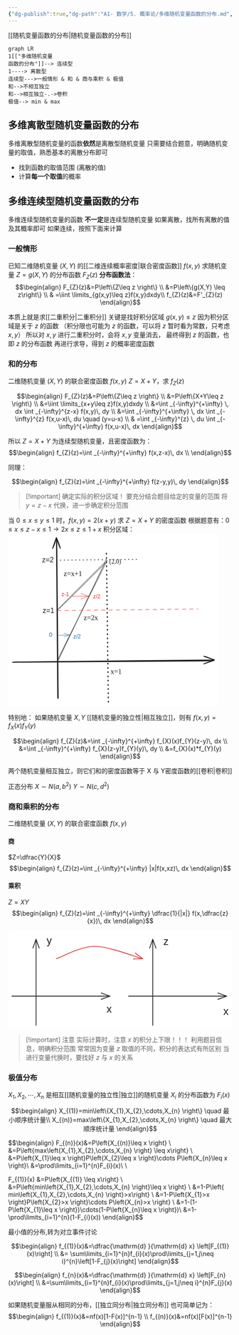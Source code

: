 ```yaml
---
{"dg-publish":true,"dg-path":"A1- 数学/5. 概率论/多维随机变量函数的分布.md","permalink":"/A1- 数学/5. 概率论/多维随机变量函数的分布/","dgPassFrontmatter":true,"noteIcon":"","created":"2024-04-16T17:41:14.927+08:00","updated":"2025-04-14T18:25:19.678+08:00"}
---
```


[[随机变量函数的分布\|随机变量函数的分布]]

```mermaid
graph LR
1[["多维随机变量
函数的分布"]]--> 连续型
1----> 离散型
连续型--->一般情形 & 和 & 商与乘积 & 极值
和-->不相互独立
和-->相互独立-.->卷积
极值--> min & max
```
## 多维离散型随机变量函数的分布
多维离散型随机变量的函数**依然**是离散型随机变量
只需要结合题意，明确随机变量的取值，熟悉基本的离散分布即可
- 找到函数的取值范围 (离散的值)
- 计算**每一个取值**的概率

## 多维连续型随机变量函数的分布
多维连续型随机变量的函数 **不一定**是连续型随机变量
如果离散，找所有离散的值及其概率即可
如果连续，按照下面来计算
### 一般情形
已知二维随机变量 $(X,Y)$ 的[[二维连续概率密度\|联合密度函数]] $f(x,y)$
求随机变量 $Z=g(X,Y)$ 的分布函数 $F_{Z}(z)$
**分布函数法**：
$$\begin{align}
F_{Z}(z)&=P\left\{Z\leq z \right\} \\
&=P\left\{g(X,Y) \leq z\right\} \\
  & =\iint \limits_{g(x,y)\leq z}f(x,y)dxdy\\
f_{Z}(z)&=F'_{Z}(z)
\end{align}$$

本质上就是求[[二重积分\|二重积分]]
关键是找好积分区域 $g(x,y)\leq z$
因为积分区域是关于 $z$ 的函数
（积分限也可能为 $z$ 的函数，可以将 $z$ 暂时看为常数，只考虑 $x,y$）
所以对 $x,y$ 进行二重积分时，会将 $x,y$ 变量消去，
最终得到 $z$ 的函数，也即 $z$ 的分布函数
再进行求导，得到 $z$ 的概率密度函数

### 和的分布
二维随机变量 $(X,Y)$ 的联合密度函数 $f(x,y)$
$Z=X+Y$，求 $f_{Z}(z)$

$$\begin{align}
F_{Z}(z)&=P\left\{Z\leq z \right\} \\
&=P\left\{X+Y\leq z \right\} \\
&=\iint \limits_{x+y\leq z}f(x,y)dxdy \\
&=\int _{-\infty}^{+\infty} \, dx \int _{-\infty}^{z-x} f(x,y)\, dy  \\
&=\int _{-\infty}^{+\infty} \, dx \int _{-\infty}^{z} f(x,u-x)\, du \quad (y=u-x) \\
 & =\int _{-\infty}^{z} \, du \int _{-\infty}^{+\infty} f(x,u-x)\, dx   
\end{align}$$

所以 $Z=X+Y$ 为连续型随机变量，且密度函数为：
$$\begin{align}
f_{Z}(z)=\int _{-\infty}^{+\infty} f(x,z-x)\, dx \\
\end{align}$$

同理：

$$\begin{align}
f_{Z}(z)=\int _{-\infty}^{+\infty} f(z-y,y)\, dy 
\end{align}$$



>[!important] 确定实际的积分区域！
>要充分结合题目给定的变量的范围
>将 $y=z-x$ 代换，进一步确定积分范围


 当 $0\leq x\leq y\leq 1$ 时，$f(x,y)=2(x+y)$
求 $Z=X+Y$ 的密度函数
根据题意有：$0\leq x\leq z-x\leq 1\to 2x\leq z\leq 1+x$
积分区域：
<svg version="1.1" xmlns="http://www.w3.org/2000/svg" viewBox="0 0 473.6874092166655 388.94661628251947" width="473.6874092166655" height="388.94661628251947">  <!-- svg-source:excalidraw -->    <defs>    <style class="style-fonts">      @font-face {        font-family: "Virgil";        src: url("https://excalidraw.com/Virgil.woff2");      }      @font-face {        font-family: "Cascadia";        src: url("https://excalidraw.com/Cascadia.woff2");      }      @font-face {        font-family: "Assistant";        src: url("https://excalidraw.com/Assistant-Regular.woff2");      }    </style>      </defs>  <rect x="0" y="0" width="473.6874092166655" height="388.94661628251947" fill="#ffffff"></rect><g stroke-linecap="round"><g transform="translate(10.828399466350675 288.5976085247855) rotate(0 225.58725569649454 -1.1429908301653313)"><path d="M-0.83 1.13 C74.12 0.64, 375.13 -1.65, 450.5 -2.07 M0.94 0.68 C76.2 -0.27, 377.89 -3.42, 452.86 -4.09" stroke="#1e1e1e" stroke-width="2" fill="none"></path></g><g transform="translate(10.828399466350675 288.5976085247855) rotate(0 225.58725569649454 -1.1429908301653313)"><path d="M429.45 4.69 C439.92 0.49, 447.04 -1.25, 452.86 -4.09 M429.45 4.69 C438.03 2.06, 447.7 -2.64, 452.86 -4.09" stroke="#1e1e1e" stroke-width="2" fill="none"></path></g><g transform="translate(10.828399466350675 288.5976085247855) rotate(0 225.58725569649454 -1.1429908301653313)"><path d="M429.28 -12.41 C439.94 -10.29, 447.12 -5.71, 452.86 -4.09 M429.28 -12.41 C438 -8.67, 447.74 -7, 452.86 -4.09" stroke="#1e1e1e" stroke-width="2" fill="none"></path></g></g><mask></mask><g stroke-linecap="round"><g transform="translate(111.34897735673133 370.1815416218019) rotate(0 -1.2318331568347958 -179.3574461766824)"><path d="M1.06 0.65 C0.59 -59.22, -1.44 -298.53, -2.08 -358.28 M0.16 -0.05 C-0.51 -60.38, -2.18 -300.23, -2.82 -360.18" stroke="#1e1e1e" stroke-width="2" fill="none"></path></g><g transform="translate(111.34897735673133 370.1815416218019) rotate(0 -1.2318331568347958 -179.3574461766824)"><path d="M5.93 -336.76 C3.64 -344.57, 0.08 -354.26, -2.82 -360.18 M5.93 -336.76 C2.32 -344.52, -1.06 -354.67, -2.82 -360.18" stroke="#1e1e1e" stroke-width="2" fill="none"></path></g><g transform="translate(111.34897735673133 370.1815416218019) rotate(0 -1.2318331568347958 -179.3574461766824)"><path d="M-11.17 -336.62 C-7.24 -344.63, -4.57 -354.37, -2.82 -360.18 M-11.17 -336.62 C-8.41 -344.55, -5.42 -354.75, -2.82 -360.18" stroke="#1e1e1e" stroke-width="2" fill="none"></path></g></g><mask></mask><g stroke-linecap="round"><g transform="translate(226.54396034714557 378.58921720741364) rotate(0 -3.2670933925332974 -168.06600033387048)"><path d="M-1.11 0.36 C-2.06 -55.69, -4.67 -281.07, -5.72 -337" stroke="#1e1e1e" stroke-width="2.5" fill="none" stroke-dasharray="1.5 8"></path></g></g><mask></mask><g stroke-linecap="round"><g transform="translate(111.69382193491595 287.40662071422867) rotate(0 54.96315137143347 -113.93308842929702)"><path d="M0.08 -0.42 C18.32 -38.41, 90.69 -190.09, 108.84 -228.11 M-1.34 -1.68 C17.32 -39.48, 92.19 -189.06, 110.99 -226.69" stroke="#1e1e1e" stroke-width="1" fill="none"></path></g></g><mask></mask><g stroke-linecap="round"><g transform="translate(109.96673376777642 172.55976657888687) rotate(0 54.70439331446278 -53.21005591191795)"><path d="M0.86 0.52 C19.13 -17.1, 90.8 -87.97, 108.93 -105.94 M-0.14 -0.25 C17.98 -18.22, 89.54 -90.11, 107.74 -107.81" stroke="#1e1e1e" stroke-width="1" fill="none"></path></g></g><mask></mask><g stroke-linecap="round"><g transform="translate(110.84351066657894 172.43639739555283) rotate(0 157.9390470336366 -1.6737272693130762)"><path d="M0.22 1 C53.07 0.67, 263.59 -1.86, 316.35 -2.58" stroke="#e03131" stroke-width="1" fill="none" stroke-dasharray="8 8.5"></path></g></g><mask></mask><g transform="translate(125.03674278447204 81.0615549284064) rotate(0 23.4375 9.600000000000023)"><text x="0" y="15.45" font-family="Cascadia, Segoe UI Emoji" font-size="16px" fill="#1e1e1e" text-anchor="start" style="white-space: pre;" direction="ltr" dominant-baseline="alphabetic">z=x+1</text></g><g transform="translate(170.06042951626262 179.67707366900254) rotate(0 18.75 9.600000000000023)"><text x="0" y="15.45" font-family="Cascadia, Segoe UI Emoji" font-size="16px" fill="#1e1e1e" text-anchor="start" style="white-space: pre;" direction="ltr" dominant-baseline="alphabetic">z=2x</text></g><g transform="translate(230.36595628011844 300.32140124447665) rotate(0 14.0625 9.600000000000023)"><text x="0" y="15.45" font-family="Cascadia, Segoe UI Emoji" font-size="16px" fill="#1e1e1e" text-anchor="start" style="white-space: pre;" direction="ltr" dominant-baseline="alphabetic">x=1</text></g><g transform="translate(227.35931728262688 54.63030606868415) rotate(0 20.39020948098596 8.351829803411817)"><text x="0" y="13.441226089865921" font-family="Cascadia, Segoe UI Emoji" font-size="13.919716339019725px" fill="#1e1e1e" text-anchor="start" style="white-space: pre;" direction="ltr" dominant-baseline="alphabetic">(2,0)</text></g><g transform="translate(91.6805191045703 219.13847348327033) rotate(0 3.8023583317094563 7.862435770713034)"><text x="0" y="12.58016429957331" font-family="Helvetica, Segoe UI Emoji" font-size="13.673801340370526px" fill="#1971c2" text-anchor="start" style="white-space: pre;" direction="ltr" dominant-baseline="alphabetic">0</text></g><g transform="translate(146.50626880145535 224.88272125053152) rotate(0 8.415057336479208 7.254444743366037)"><text x="0" y="11.607358003948917" font-family="Helvetica, Segoe UI Emoji" font-size="12.61642564063655px" fill="#1971c2" text-anchor="start" style="white-space: pre;" direction="ltr" dominant-baseline="alphabetic">z/2</text></g><g stroke-linecap="round"><g transform="translate(112.62361938754873 229.16350107424705) rotate(0 12.65090705860041 -0.3307399963994726)"><path d="M0.21 0.29 C4.47 0.19, 21.11 -0.02, 25.29 -0.2 M-0.35 -0.03 C3.86 -0.32, 20.64 -0.89, 24.86 -0.93" stroke="#1971c2" stroke-width="0.5" fill="none"></path></g><g transform="translate(112.62361938754873 229.16350107424705) rotate(0 12.65090705860041 -0.3307399963994726)"><path d="M13.07 3.69 C16.3 2.51, 19.4 1.38, 24.86 -0.93 M13.07 3.69 C15.97 2.73, 19.17 1.08, 24.86 -0.93" stroke="#1971c2" stroke-width="0.5" fill="none"></path></g><g transform="translate(112.62361938754873 229.16350107424705) rotate(0 12.65090705860041 -0.3307399963994726)"><path d="M12.86 -4.97 C16.17 -4.01, 19.32 -3, 24.86 -0.93 M12.86 -4.97 C15.79 -3.58, 19.05 -2.88, 24.86 -0.93" stroke="#1971c2" stroke-width="0.5" fill="none"></path></g></g><mask></mask><g stroke-linecap="round"><g transform="translate(144.84719932957148 140.86518828208443) rotate(0 17.945481082860283 0)"><path d="M-0.05 0.4 C6.04 0.35, 30.13 -0.01, 36.05 -0.1 M-0.74 0.13 C5.33 0.14, 29.48 0.51, 35.69 0.55" stroke="#e03131" stroke-width="0.5" fill="none"></path></g><g transform="translate(144.84719932957148 140.86518828208443) rotate(0 17.945481082860283 0)"><path d="M18.76 6.5 C23.01 5.49, 25.79 3.3, 35.69 0.55 M18.76 6.5 C23.73 4.48, 27.61 3.36, 35.69 0.55" stroke="#e03131" stroke-width="0.5" fill="none"></path></g><g transform="translate(144.84719932957148 140.86518828208443) rotate(0 17.945481082860283 0)"><path d="M18.9 -5.78 C23.14 -4.17, 25.89 -3.75, 35.69 0.55 M18.9 -5.78 C23.88 -4.45, 27.72 -2.22, 35.69 0.55" stroke="#e03131" stroke-width="0.5" fill="none"></path></g></g><mask></mask><g transform="translate(119.93775331371137 130.45062701011852) rotate(0 8.342978842856041 6.906637529242346)"><text x="0" y="11.050854647247277" font-family="Helvetica, Segoe UI Emoji" font-size="12.011543529117093px" fill="#e03131" text-anchor="start" style="white-space: pre;" direction="ltr" dominant-baseline="alphabetic">z-1</text></g><g transform="translate(191.05083855292366 134.53743595041578) rotate(0 8.205004916809685 7.073362950245269)"><text x="0" y="11.317620984079607" font-family="Helvetica, Segoe UI Emoji" font-size="12.301500783035262px" fill="#e03131" text-anchor="start" style="white-space: pre;" direction="ltr" dominant-baseline="alphabetic">z/2</text></g><g transform="translate(77.40027986542202 164.77852328665426) rotate(0 13.12109375 9.199999999999989)"><text x="0" y="14.720312499999999" font-family="Helvetica, Segoe UI Emoji" font-size="16px" fill="#1e1e1e" text-anchor="start" style="white-space: pre;" direction="ltr" dominant-baseline="alphabetic">z=1</text></g><g stroke-linecap="round"><g transform="translate(109.94812796114377 60.3035165507215) rotate(0 93.27996708975911 -0.7978842909038804)"><path d="M-1.04 -0.08 C29.81 -0.25, 154.47 -1.61, 185.71 -2.02" stroke="#1e1e1e" stroke-width="1.5" fill="none" stroke-dasharray="1.5 7"></path></g></g><mask></mask><g transform="translate(76.23357497719394 50.207639850628425) rotate(0 13.121093749999943 9.199999999999989)"><text x="0" y="14.720312499999999" font-family="Helvetica, Segoe UI Emoji" font-size="16px" fill="#1e1e1e" text-anchor="start" style="white-space: pre;" direction="ltr" dominant-baseline="alphabetic">z=2</text></g></svg>



特别地：
如果随机变量 $X,Y$ [[随机变量的独立性\|相互独立]]，则有 $f(x,y)=f_{X}(x)f_{Y}(y)$

$$\begin{align}
f_{Z}(z)&=\int _{-\infty}^{+\infty} f_{X}(x)f_{Y}(z-y)\, dx  \\
&=\int _{-\infty}^{+\infty} f_{X}(z-y)f_{Y}(y)\, dy \\
&=f_{X}(x)*f_{Y}(y)
\end{align}$$

两个随机变量相互独立，则它们和的密度函数等于 X 与 Y密度函数的[[卷积\|卷积]]

正态分布
$X\sim N(a,b^{2})$   $Y\sim N(c,d^{2})$

### 商和乘积的分布
二维随机变量 $(X,Y)$ 的联合密度函数 $f(x,y)$
#### 商
$Z=\dfrac{Y}{X}$
$$\begin{align}
f_{Z}(z)=\int _{-\infty}^{+\infty} |x|f(x,xz)\, dx 
\end{align}$$

#### 乘积
$Z=XY$
$$\begin{align}
f_{Z}(z)=\int _{-\infty}^{+\infty} \dfrac{1}{|x|} f(x,\dfrac{z}{x})\, dx 
\end{align}$$


<svg xmlns="http://www.w3.org/2000/svg" version="1.1" viewBox="0 0 602.5309244791663 264" width="602.5309244791663" height="264">  <!-- svg-source:excalidraw -->    <defs>    <style class="style-fonts">      @font-face {        font-family: "Virgil";        src: url("https://excalidraw.com/Virgil.woff2");      }      @font-face {        font-family: "Cascadia";        src: url("https://excalidraw.com/Cascadia.woff2");      }      @font-face {        font-family: "Assistant";        src: url("https://excalidraw.com/Assistant-Regular.woff2");      }    </style>      </defs>  <rect x="0" y="0" width="602.5309244791663" height="264" fill="#ffffff"></rect><g stroke-linecap="round"><g transform="translate(10 175.67036899514278) rotate(0 131.79012044270826 0)"><path d="M0 0 C43.93 0, 219.65 0, 263.58 0 M0 0 C43.93 0, 219.65 0, 263.58 0" stroke="#1e1e1e" stroke-width="2" fill="none"></path></g><g transform="translate(10 175.67036899514278) rotate(0 131.79012044270826 0)"><path d="M240.09 8.55 C244.9 6.8, 249.72 5.05, 263.58 0 M240.09 8.55 C246.5 6.22, 252.92 3.88, 263.58 0" stroke="#1e1e1e" stroke-width="2" fill="none"></path></g><g transform="translate(10 175.67036899514278) rotate(0 131.79012044270826 0)"><path d="M240.09 -8.55 C244.9 -6.8, 249.72 -5.05, 263.58 0 M240.09 -8.55 C246.5 -6.22, 252.92 -3.88, 263.58 0" stroke="#1e1e1e" stroke-width="2" fill="none"></path></g></g><mask></mask><g stroke-linecap="round"><g transform="translate(74.94819552820536 254) rotate(0 0 -115.43210856119788)"><path d="M0 0 C0 -38.48, 0 -192.39, 0 -230.86 M0 0 C0 -38.48, 0 -192.39, 0 -230.86" stroke="#1e1e1e" stroke-width="2" fill="none"></path></g><g transform="translate(74.94819552820536 254) rotate(0 0 -115.43210856119788)"><path d="M8.55 -207.37 C5.94 -214.55, 3.33 -221.72, 0 -230.86 M8.55 -207.37 C6.14 -214.01, 3.72 -220.64, 0 -230.86" stroke="#1e1e1e" stroke-width="2" fill="none"></path></g><g transform="translate(74.94819552820536 254) rotate(0 0 -115.43210856119788)"><path d="M-8.55 -207.37 C-5.94 -214.55, -3.33 -221.72, 0 -230.86 M-8.55 -207.37 C-6.14 -214.01, -3.72 -220.64, 0 -230.86" stroke="#1e1e1e" stroke-width="2" fill="none"></path></g></g><mask></mask><g stroke-linecap="round"><g transform="translate(323.86425734895784 175.6703688844657) rotate(0 131.79012044270826 0)"><path d="M0 0 C43.93 0, 219.65 0, 263.58 0 M0 0 C43.93 0, 219.65 0, 263.58 0" stroke="#1e1e1e" stroke-width="2" fill="none"></path></g><g transform="translate(323.86425734895784 175.6703688844657) rotate(0 131.79012044270826 0)"><path d="M240.09 8.55 C245.36 6.63, 250.64 4.71, 263.58 0 M240.09 8.55 C247.13 5.99, 254.18 3.42, 263.58 0" stroke="#1e1e1e" stroke-width="2" fill="none"></path></g><g transform="translate(323.86425734895784 175.6703688844657) rotate(0 131.79012044270826 0)"><path d="M240.09 -8.55 C245.36 -6.63, 250.64 -4.71, 263.58 0 M240.09 -8.55 C247.13 -5.99, 254.18 -3.42, 263.58 0" stroke="#1e1e1e" stroke-width="2" fill="none"></path></g></g><mask></mask><g stroke-linecap="round"><g transform="translate(388.8124528771632 253.9999998893229) rotate(0 0 -115.43210856119788)"><path d="M0 0 C0 -38.48, 0 -192.39, 0 -230.86 M0 0 C0 -38.48, 0 -192.39, 0 -230.86" stroke="#1e1e1e" stroke-width="2" fill="none"></path></g><g transform="translate(388.8124528771632 253.9999998893229) rotate(0 0 -115.43210856119788)"><path d="M8.55 -207.37 C5.88 -214.71, 3.21 -222.05, 0 -230.86 M8.55 -207.37 C6.54 -212.89, 4.53 -218.41, 0 -230.86" stroke="#1e1e1e" stroke-width="2" fill="none"></path></g><g transform="translate(388.8124528771632 253.9999998893229) rotate(0 0 -115.43210856119788)"><path d="M-8.55 -207.37 C-5.88 -214.71, -3.21 -222.05, 0 -230.86 M-8.55 -207.37 C-6.54 -212.89, -4.53 -218.41, 0 -230.86" stroke="#1e1e1e" stroke-width="2" fill="none"></path></g></g><mask></mask><g transform="translate(103.55558268229152 10) rotate(0 7 16.100000000000023)"><text x="0" y="25.760546874999996" font-family="Helvetica, Segoe UI Emoji" font-size="28px" fill="#1e1e1e" text-anchor="start" style="white-space: pre;" direction="ltr" dominant-baseline="alphabetic">y</text></g><g transform="translate(264.370361328125 194.41975911458348) rotate(0 7 16.100000000000023)"><text x="0" y="25.760546874999996" font-family="Helvetica, Segoe UI Emoji" font-size="28px" fill="#1e1e1e" text-anchor="start" style="white-space: pre;" direction="ltr" dominant-baseline="alphabetic">x</text></g><g transform="translate(578.5309244791663 200.1963053385416) rotate(0 7 16.100000000000023)"><text x="0" y="25.760546874999996" font-family="Helvetica, Segoe UI Emoji" font-size="28px" fill="#1e1e1e" text-anchor="start" style="white-space: pre;" direction="ltr" dominant-baseline="alphabetic">x</text></g><g transform="translate(417.20996093749955 12.3350830078125) rotate(0 7 16.100000000000023)"><text x="0" y="25.760546874999996" font-family="Helvetica, Segoe UI Emoji" font-size="28px" fill="#1e1e1e" text-anchor="start" style="white-space: pre;" direction="ltr" dominant-baseline="alphabetic">z</text></g><g stroke-linecap="round"><g transform="translate(129.5167875744046 74.95309297821404) rotate(0 115.96118745349713 -16.53438023158492)"><path d="M0 0 C17.2 -5.51, 64.52 -33.07, 103.17 -33.07 C141.83 -33.07, 210.46 -5.51, 231.92 0 M0 0 C17.2 -5.51, 64.52 -33.07, 103.17 -33.07 C141.83 -33.07, 210.46 -5.51, 231.92 0" stroke="#e03131" stroke-width="2" fill="none"></path></g><g transform="translate(129.5167875744046 74.95309297821404) rotate(0 115.96118745349713 -16.53438023158492)"><path d="M206.94 1 C216.28 0.62, 225.62 0.25, 231.92 0 M206.94 1 C212.8 0.76, 218.66 0.53, 231.92 0" stroke="#e03131" stroke-width="2" fill="none"></path></g><g transform="translate(129.5167875744046 74.95309297821404) rotate(0 115.96118745349713 -16.53438023158492)"><path d="M212.15 -15.29 C219.54 -9.58, 226.94 -3.86, 231.92 0 M212.15 -15.29 C216.78 -11.71, 221.42 -8.12, 231.92 0" stroke="#e03131" stroke-width="2" fill="none"></path></g></g><mask></mask></svg>


>[!important] 注意
>实际计算时，注意 $x$ 的积分上下限！！！
>利用题目信息，明确积分范围
>常常因为变量 $z$ 取值的不同，积分的表达式有所区别
>当进行变量代换时，要找好 $z$ 与 $x$ 的关系


### 极值分布
$X_{1},X_{2},\cdots,X_{n}$ 是相互[[随机变量的独立性\|独立]]的随机变量
$X_{i}$ 的分布函数为 $F_{i}(x)$

$$\begin{align}
X_{(1)}=min\left\{X_{1},X_{2},\cdots,X_{n} \right\} \quad 最小顺序统计量\\
X_{(n)}=max\left\{X_{1},X_{2},\cdots,X_{n} \right\} \quad 最大顺序统计量
\end{align}$$

$$\begin{align}
  F_{(n)}(x)&=P\left\{X_{(n)}\leq x \right\}   \\
&=P\left\{max\left\{X_{1},X_{2},\cdots,X_{n} \right\} \leq x\right\} \\
&=P\left\{X_{1}\leq x \right\}P\left\{X_{2}\leq x \right\}\cdots P\left\{X_{n}\leq x \right\}\\
&=\prod\limits_{i=1}^{n}F_{i}(x)\\ \\

  F_{(1)}(x) &=P\left\{X_{(1)} \leq x\right\} \\
&=P\left\{min\left\{X_{1},X_{2},\cdots,X_{n} \right\}\leq x \right\} \\
&=1-P\left\{ min\left\{X_{1},X_{2},\cdots,X_{n} \right\}>x\right\} \\
&=1-P\left\{X_{1}>x \right\}P\left\{X_{2}>x \right\}\cdots P\left\{X_{n}>x \right\} \\
&=1-(1-P\left\{X_{1}\leq x \right\})\cdots(1-P\left\{X_{n}\leq x \right\})\\
&=1-\prod\limits_{i=1}^{n}(1-F_{i}(x))
\end{align}$$

最小值的分布,转为对立事件讨论

$$\begin{align}
f_{(1)}(x)&=\dfrac{\mathrm{d} }{\mathrm{d} x} \left[F_{(1)}(x)\right] \\
&= \sum\limits_{i=1}^{n}f_{i}(x)\prod\limits_{j=1,j\neq i}^{n}\left[1-F_{j}(x)\right]
\end{align}$$


$$\begin{align}
f_{n}(x)&=\dfrac{\mathrm{d} }{\mathrm{d} x} \left[F_{n}(x)\right] \\
&=\sum\limits_{i=1}^{n}f_{i}(x)\prod\limits_{j=1,j\neq i}^{n}F_{j}(x) 
\end{align}$$


如果随机变量服从相同的分布，[[独立同分布\|独立同分布]]
也可简单记为：
$$\begin{align}
f_{(1)}(x)&=nf(x)[1-F(x)]^{n-1} \\
f_{(n)}(x)&=nf(x)[F(x)]^{n-1}
\end{align}$$


